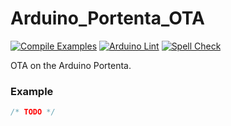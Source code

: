 Arduino_Portenta_OTA
====================

[![Compile Examples](https://github.com/arduino-libraries/Arduino_Portenta_OTA/workflows/Compile%20Examples/badge.svg)](https://github.com/arduino-libraries/Arduino_Portenta_OTA/actions?workflow=Compile+Examples)
[![Arduino Lint](https://github.com/arduino-libraries/Arduino_Portenta_OTA/workflows/Arduino%20Lint/badge.svg)](https://github.com/arduino-libraries/Arduino_Portenta_OTA/actions?workflow=Arduino+Lint)
[![Spell Check](https://github.com/arduino-libraries/Arduino_Portenta_OTA/workflows/Spell%20Check/badge.svg)](https://github.com/arduino-libraries/Arduino_Portenta_OTA/actions?workflow=Spell+Check)

OTA on the Arduino Portenta.

### Example
```C++
/* TODO */
```

